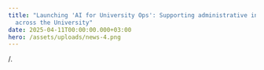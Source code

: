 ```yaml
---
title: "Launching 'AI for University Ops': Supporting administrative innovation
  across the University"
date: 2025-04-11T00:00:00.000+03:00
hero: /assets/uploads/news-4.png
---
```

/.

